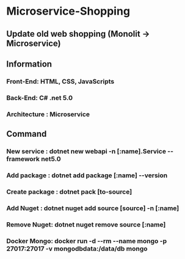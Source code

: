 # Microservice-Shopping
## Update old web shopping (Monolit -> Microservice)

## Information
### Front-End: HTML, CSS, JavaScripts
### Back-End: C# .net 5.0
### Architecture : Microservice

## Command
### New service : dotnet new webapi -n [:name].Service --framework net5.0
### Add package : dotnet add package [:name] --version 
### Create package : dotnet pack [to-source]
### Add Nuget : dotnet nuget add source [source] -n [:name]
### Remove Nuget: dotnet nuget remove source [:name]
### Docker Mongo: docker run -d --rm --name mongo -p 27017:27017 -v mongodbdata:/data/db mongo
